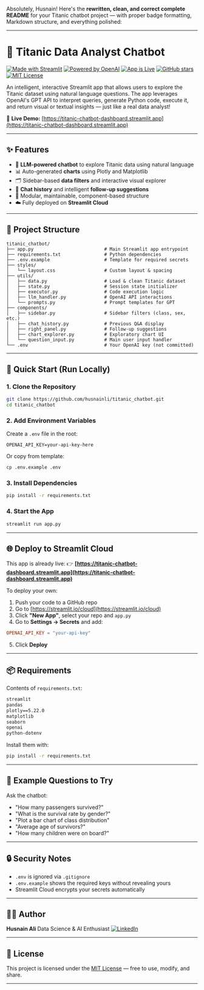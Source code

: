 Absolutely, Husnain! Here's the **rewritten, clean, and correct complete README** for your Titanic chatbot project — with proper badge formatting, Markdown structure, and everything polished:

---

# 🚢 Titanic Data Analyst Chatbot

[![Made with Streamlit](https://img.shields.io/badge/Made%20with-Streamlit-FF4B4B?logo=streamlit\&logoColor=white)](https://streamlit.io/)
[![Powered by OpenAI](https://img.shields.io/badge/Powered%20by-OpenAI-10a37f?logo=openai\&logoColor=white)](https://openai.com/)
[![App is Live](https://img.shields.io/badge/🚀%20App%20Live-Click%20Here-brightgreen)](https://titanic-chatbot-dashboard.streamlit.app)
[![GitHub stars](https://img.shields.io/github/stars/husnainli/titanic_chatbot?style=social)](https://github.com/husnainli/titanic_chatbot)
[![MIT License](https://img.shields.io/github/license/husnainli/titanic_chatbot)](LICENSE)

An intelligent, interactive Streamlit app that allows users to explore the Titanic dataset using natural language questions. The app leverages OpenAI's GPT API to interpret queries, generate Python code, execute it, and return visual or textual insights — just like a real data analyst!

🔗 **Live Demo:** [https://titanic-chatbot-dashboard.streamlit.app](https://titanic-chatbot-dashboard.streamlit.app)

---

## ✨ Features

* 🧠 **LLM-powered chatbot** to explore Titanic data using natural language
* 📊 Auto-generated **charts** using Plotly and Matplotlib
* 🗂️ Sidebar-based **data filters** and interactive visual explorer
* 💬 **Chat history** and intelligent **follow-up suggestions**
* 🧩 Modular, maintainable, component-based structure
* ☁️ Fully deployed on **Streamlit Cloud**

---

## 📁 Project Structure

```
titanic_chatbot/
├── app.py                          # Main Streamlit app entrypoint
├── requirements.txt                # Python dependencies
├── .env.example                    # Template for required secrets
├── styles/
│   └── layout.css                  # Custom layout & spacing
├── utils/
│   ├── data.py                     # Load & clean Titanic dataset
│   ├── state.py                    # Session state initializer
│   ├── executor.py                 # Code execution logic
│   ├── llm_handler.py              # OpenAI API interactions
│   └── prompts.py                  # Prompt templates for GPT
├── components/
│   ├── sidebar.py                  # Sidebar filters (class, sex, etc.)
│   ├── chat_history.py             # Previous Q&A display
│   ├── right_panel.py              # Follow-up suggestions
│   ├── chart_explorer.py           # Exploratory chart UI
│   └── question_input.py           # Main user input handler
└── .env                            # Your OpenAI key (not committed)
```

---

## 🚀 Quick Start (Run Locally)

### 1. Clone the Repository

```bash
git clone https://github.com/husnainli/titanic_chatbot.git
cd titanic_chatbot
```

### 2. Add Environment Variables

Create a `.env` file in the root:

```env
OPENAI_API_KEY=your-api-key-here
```

Or copy from template:

```bash
cp .env.example .env
```

### 3. Install Dependencies

```bash
pip install -r requirements.txt
```

### 4. Start the App

```bash
streamlit run app.py
```

---

## 🌐 Deploy to Streamlit Cloud

This app is already live:
👉 **[https://titanic-chatbot-dashboard.streamlit.app](https://titanic-chatbot-dashboard.streamlit.app)**

To deploy your own:

1. Push your code to a GitHub repo
2. Go to [https://streamlit.io/cloud](https://streamlit.io/cloud)
3. Click **"New App"**, select your repo and `app.py`
4. Go to **Settings → Secrets** and add:

```toml
OPENAI_API_KEY = "your-api-key"
```

5. Click **Deploy**

---

## 📦 Requirements

Contents of `requirements.txt`:

```txt
streamlit
pandas
plotly==5.22.0
matplotlib
seaborn
openai
python-dotenv
```

Install them with:

```bash
pip install -r requirements.txt
```

---

## 💬 Example Questions to Try

Ask the chatbot:

* "How many passengers survived?"
* "What is the survival rate by gender?"
* "Plot a bar chart of class distribution"
* "Average age of survivors?"
* "How many children were on board?"

---

## 🔒 Security Notes

* `.env` is ignored via `.gitignore`
* `.env.example` shows the required keys without revealing yours
* Streamlit Cloud encrypts your secrets automatically

---

## 👨‍💻 Author

**Husnain Ali**
Data Science & AI Enthusiast
[![LinkedIn](https://img.shields.io/badge/LinkedIn-blue?logo=linkedin\&logoColor=white)](https://www.linkedin.com/in/husnainli)

---

## 📝 License

This project is licensed under the [MIT License](LICENSE) — free to use, modify, and share.

---